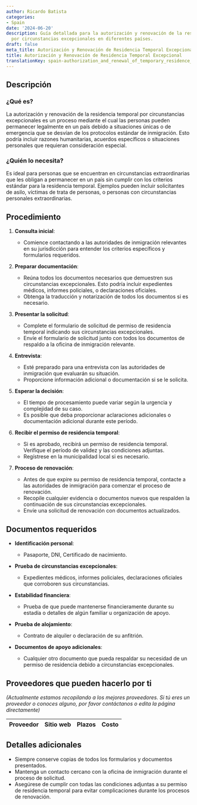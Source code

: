 ```yaml
---
author: Ricardo Batista
categories:
- Spain
date: '2024-06-20'
description: Guía detallada para la autorización y renovación de la residencia temporal
  por circunstancias excepcionales en diferentes países.
draft: false
meta_title: Autorización y Renovación de Residencia Temporal Excepcional
title: Autorización y Renovación de Residencia Temporal Excepcional
translationKey: spain-authorization_and_renewal_of_temporary_residence_for_exceptional_circumstances
---
```



## Descripción

### ¿Qué es?
La autorización y renovación de la residencia temporal por circunstancias excepcionales es un proceso mediante el cual las personas pueden permanecer legalmente en un país debido a situaciones únicas o de emergencia que se desvían de los protocolos estándar de inmigración. Esto podría incluir razones humanitarias, acuerdos específicos o situaciones personales que requieran consideración especial.

### ¿Quién lo necesita?
Es ideal para personas que se encuentran en circunstancias extraordinarias que les obligan a permanecer en un país sin cumplir con los criterios estándar para la residencia temporal. Ejemplos pueden incluir solicitantes de asilo, víctimas de trata de personas, o personas con circunstancias personales extraordinarias.

## Procedimiento

1. **Consulta inicial**:
   - Comience contactando a las autoridades de inmigración relevantes en su jurisdicción para entender los criterios específicos y formularios requeridos.

2. **Preparar documentación**:
   - Reúna todos los documentos necesarios que demuestren sus circunstancias excepcionales. Esto podría incluir expedientes médicos, informes policiales, o declaraciones oficiales.
   - Obtenga la traducción y notarización de todos los documentos si es necesario.

3. **Presentar la solicitud**:
   - Complete el formulario de solicitud de permiso de residencia temporal indicando sus circunstancias excepcionales.
   - Envíe el formulario de solicitud junto con todos los documentos de respaldo a la oficina de inmigración relevante.

4. **Entrevista**:
   - Esté preparado para una entrevista con las autoridades de inmigración que evaluarán su situación.
   - Proporcione información adicional o documentación si se le solicita.

5. **Esperar la decisión**:
   - El tiempo de procesamiento puede variar según la urgencia y complejidad de su caso.
   - Es posible que deba proporcionar aclaraciones adicionales o documentación adicional durante este período.

6. **Recibir el permiso de residencia temporal**:
   - Si es aprobado, recibirá un permiso de residencia temporal. Verifique el período de validez y las condiciones adjuntas.
   - Regístrese en la municipalidad local si es necesario.

7. **Proceso de renovación**:
   - Antes de que expire su permiso de residencia temporal, contacte a las autoridades de inmigración para comenzar el proceso de renovación.
   - Recopile cualquier evidencia o documentos nuevos que respalden la continuación de sus circunstancias excepcionales.
   - Envíe una solicitud de renovación con documentos actualizados.

## Documentos requeridos

- **Identificación personal**:
  - Pasaporte, DNI, Certificado de nacimiento.

- **Prueba de circunstancias excepcionales**:
  - Expedientes médicos, informes policiales, declaraciones oficiales que corroboren sus circunstancias.

- **Estabilidad financiera**:
  - Prueba de que puede mantenerse financieramente durante su estadía o detalles de algún familiar u organización de apoyo.

- **Prueba de alojamiento**:
  - Contrato de alquiler o declaración de su anfitrión.

- **Documentos de apoyo adicionales**:
  - Cualquier otro documento que pueda respaldar su necesidad de un permiso de residencia debido a circunstancias excepcionales.

## Proveedores que pueden hacerlo por ti
_(Actualmente estamos recopilando a los mejores proveedores. Si tú eres un proveedor o conoces alguno, por favor contáctanos o edita la página directamente)_

| Proveedor        |     Sitio web     |     Plazos    |       Costo      |
| --------------- | --------------- |  :-------------: | :-------------: |

## Detalles adicionales
- Siempre conserve copias de todos los formularios y documentos presentados.
- Mantenga un contacto cercano con la oficina de inmigración durante el proceso de solicitud.
- Asegúrese de cumplir con todas las condiciones adjuntas a su permiso de residencia temporal para evitar complicaciones durante los procesos de renovación.